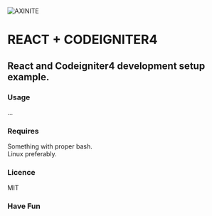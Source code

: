![AXINITE](logo.svg)

# REACT + CODEIGNITER4

## React and Codeigniter4 development setup example.

### Usage

...

### Requires 
Something with proper bash.  
Linux preferably.  

### Licence
MIT

### Have Fun
